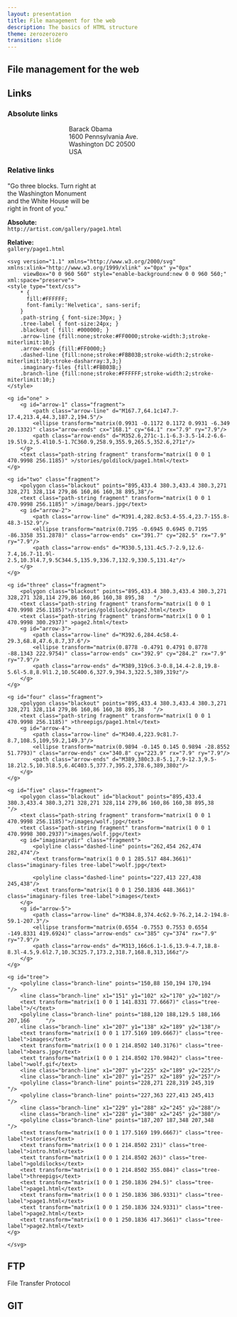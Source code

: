 ```yaml
---
layout: presentation
title: File management for the web
description: The basics of HTML structure
theme: zerozerozero
transition: slide
---
```


<!--

File management on the web
  * FTP
    * Basics
  * GIT
    * Forking
    * Commiting
    * Branching
    * Push
    * Pull
    * Pull request

-->

<section>
  <h2>File management for the web</h2>
</section>

<section>
  <section>
    <h2>Links</h2>
  </section>
  
  <section>
    <h3>Absolute links</h3>
    <p class="fragment" style="text-align: left; width: 45%; margin: 0 auto;">
      Barack Obama<br>
      1600 Pennsylvania Ave.<br>
      Washington DC 20500<br>
      USA
    </p>
  </section>
  
  <section>
    <h3>Relative links</h3>
    <p class="fragment">
      "Go three blocks. Turn right at<br>
      the Washington Monument<br>
      and the White House will be<br>
      right in front of you."
    </p>
  </section>
  
  <section>
    <p>
      <strong>Absolute:</strong><br> 
      <code>http://artist.com/gallery/page1.html</code>
    </p>
    <p class="fragment">
      <strong>Relative:</strong><br>
      <code>gallery/page1.html</code>
    </p>   
  </section>
  
  <section>
    
    <svg version="1.1" xmlns="http://www.w3.org/2000/svg" xmlns:xlink="http://www.w3.org/1999/xlink" x="0px" y="0px"
         viewBox="0 0 960 560" style="enable-background:new 0 0 960 560;" xml:space="preserve">
    <style type="text/css">
        * { 
          fill:#FFFFFF;
          font-family:'Helvetica', sans-serif;
        }
        .path-string { font-size:30px; }
        .tree-label { font-size:24px; }
        .blackout { fill: #000000; }
        .arrow-line {fill:none;stroke:#FF0000;stroke-width:3;stroke-miterlimit:10;}
        .arrow-ends {fill:#FF0000;}
        .dashed-line {fill:none;stroke:#FBB03B;stroke-width:2;stroke-miterlimit:10;stroke-dasharray:3,3;}
        .imaginary-files {fill:#FBB03B;}
        .branch-line {fill:none;stroke:#FFFFFF;stroke-width:2;stroke-miterlimit:10;}
    </style>

    <g id="one" >
        <g id="arrow-1" class="fragment">
            <path class="arrow-line" d="M167.7,64.1c147.7-17.4,213.4,44.3,187.2,194.5"/>
            <ellipse transform="matrix(0.9931 -0.1172 0.1172 0.9931 -6.349 20.1332)" class="arrow-ends" cx="168.1" cy="64.1" rx="7.9" ry="7.9"/>
            <path class="arrow-ends" d="M352.6,271c-1.1-6.3-3.5-14.2-6.6-19.5l9.2,5.4l10.5-1.7C360.9,258.9,355.9,265.5,352.6,271z"/>
        </g>
        <text class="path-string fragment" transform="matrix(1 0 0 1 470.9998 256.1185)" >/stories/goldilock/page1.html</text>
    </g>

    <g id="two" class="fragment">
        <polygon class="blackout" points="895,433.4 380.3,433.4 380.3,271 328,271 328,114 279,86 160,86 160,38 895,38"/>
        <text class="path-string fragment" transform="matrix(1 0 0 1 470.9998 256.1185)" >/image/bears.jpg</text>
        <g id="arrow-2">
            <path class="arrow-line" d="M391.4,282.8c53.4-55.4,23.7-155.8-48.3-152.9"/>
            <ellipse transform="matrix(0.7195 -0.6945 0.6945 0.7195 -86.3358 351.2878)" class="arrow-ends" cx="391.7" cy="282.5" rx="7.9" ry="7.9"/>
            <path class="arrow-ends" d="M330.5,131.4c5.7-2.9,12.6-7.4,16.7-11.9l-2.5,10.3l4.7,9.5C344.5,135.9,336.7,132.9,330.5,131.4z"/>
        </g>
    </g>

    <g id="three" class="fragment">
        <polygon class="blackout" points="895,433.4 380.3,433.4 380.3,271 328,271 328,114 279,86 160,86 160,38 895,38 	"/>
        <text class="path-string fragment" transform="matrix(1 0 0 1 470.9998 256.1185)">/stories/goldilock/page2.html</text>
        <text class="path-string fragment" transform="matrix(1 0 0 1 470.9998 300.2937)" >page2.html</text>
        <g id="arrow-3">
            <path class="arrow-line" d="M392.6,284.4c58.4-29.3,68.8,47.6,8.7,37.6"/>
            <ellipse transform="matrix(0.8778 -0.4791 0.4791 0.8778 -88.1343 222.9754)" class="arrow-ends" cx="392.9" cy="284.2" rx="7.9" ry="7.9"/>
            <path class="arrow-ends" d="M389,319c6.3-0.8,14.4-2.8,19.8-5.6l-5.8,8.9l1.2,10.5C400.6,327.9,394.3,322.5,389,319z"/>
        </g>
    </g>

    <g id="four" class="fragment">
        <polygon class="blackout" points="895,433.4 380.3,433.4 380.3,271 328,271 328,114 279,86 160,86 160,38 895,38 	"/>
        <text class="path-string fragment" transform="matrix(1 0 0 1 470.9998 256.1185)" >threepigs/page1.html</text>
        <g id="arrow-4">
            <path class="arrow-line" d="M340.4,223.9c81.7-8.7,108.5,109,59.2,149.3"/>
            <ellipse transform="matrix(0.9894 -0.145 0.145 0.9894 -28.8552 51.7793)" class="arrow-ends" cx="340.8" cy="223.9" rx="7.9" ry="7.9"/>
            <path class="arrow-ends" d="M389,380c3.8-5.1,7.9-12.3,9.5-18.2l2.5,10.3l8.5,6.4C403.5,377.7,395.2,378.6,389,380z"/>
        </g>
    </g>

    <g id="five" class="fragment">
        <polygon class="blackout" id="blackout" points="895,433.4 380.3,433.4 380.3,271 328,271 328,114 279,86 160,86 160,38 895,38 	"/>
        <text class="path-string fragment" transform="matrix(1 0 0 1 470.9998 256.1185)">/images/wolf.jpg</text>
        <text class="path-string fragment" transform="matrix(1 0 0 1 470.9998 300.2937)">images/wolf.jpg</text>
        <g id="imaginarydir" class="fragment">
            <polyline class="dashed-line" points="262,454 262,474 282,474"/>
            <text transform="matrix(1 0 0 1 285.517 484.3661)" class="imaginary-files tree-label">wolf.jpg</text>

            <polyline class="dashed-line" points="227,413 227,438 245,438"/>
            <text transform="matrix(1 0 0 1 250.1836 448.3661)" class="imaginary-files tree-label">images</text>		
        </g>
        <g id="arrow-5">
            <path class="arrow-line" d="M384.8,374.4c62.9-76.2,14.2-194.8-59.1-207.3"/>
            <ellipse transform="matrix(0.6554 -0.7553 0.7553 0.6554 -149.8331 419.6924)" class="arrow-ends" cx="385" cy="374" rx="7.9" ry="7.9"/>
            <path class="arrow-ends" d="M313,166c6.1-1.6,13.9-4.7,18.8-8.3l-4.5,9.6l2.7,10.3C325.7,173.2,318.7,168.8,313,166z"/>
        </g>
    </g>

    <g id="tree">
        <polyline class="branch-line" points="150,88 150,194 170,194 	"/>
        <line class="branch-line" x1="151" y1="102" x2="170" y2="102"/>
        <text transform="matrix(1 0 0 1 141.8331 77.6667)" class="tree-label">/</text>
        <polyline class="branch-line" points="188,120 188,129.5 188,166 207,166 	"/>
        <line class="branch-line" x1="207" y1="138" x2="189" y2="138"/>
        <text transform="matrix(1 0 0 1 177.5169 109.6667)" class="tree-label">images</text>
        <text transform="matrix(1 0 0 1 214.8502 140.3176)" class="tree-label">bears.jpg</text>
        <text transform="matrix(1 0 0 1 214.8502 170.9842)" class="tree-label">wolf.gif</text>
        <line class="branch-line" x1="207" y1="225" x2="189" y2="225"/>
        <line class="branch-line" x1="207" y1="257" x2="189" y2="257"/>
        <polyline class="branch-line" points="228,271 228,319 245,319 	"/>
        <polyline class="branch-line" points="227,363 227,413 245,413 	"/>
        <line class="branch-line" x1="229" y1="288" x2="245" y2="288"/>
        <line class="branch-line" x1="228" y1="380" x2="245" y2="380"/>
        <polyline class="branch-line" points="187,207 187,348 207,348 	"/>
        <text transform="matrix(1 0 0 1 177.5169 199.6667)" class="tree-label">stories</text>
        <text transform="matrix(1 0 0 1 214.8502 231)" class="tree-label">intro.html</text>
        <text transform="matrix(1 0 0 1 214.8502 263)" class="tree-label">goldilocks</text>
        <text transform="matrix(1 0 0 1 214.8502 355.084)" class="tree-label">threepigs</text>
        <text transform="matrix(1 0 0 1 250.1836 294.5)" class="tree-label">page1.html</text>
        <text transform="matrix(1 0 0 1 250.1836 386.9331)" class="tree-label">page1.html</text>
        <text transform="matrix(1 0 0 1 250.1836 324.9331)" class="tree-label">page2.html</text>
        <text transform="matrix(1 0 0 1 250.1836 417.3661)" class="tree-label">page2.html</text>
    </g>

    </svg>
  </section>
</section>
  
<section>
  <section>
    <h2>FTP</h2>
    <p>File Transfer Protocol</p>
  </section>
  <section>
    <p></p>
  </section>
  
  <section>
    <p></p>
  </section>
  
</section>

<section>
  <section>
    <h2>GIT</h2>
  </section>
  
  <section>
    <p></p>
  </section>
  
  <section>
    <p></p>
  </section>
  
  <section>
    <p></p>
  </section>
  
  <section>
    <p></p>
  </section>
  
  <section>
    <p></p>
  </section>
  
</section>
  

